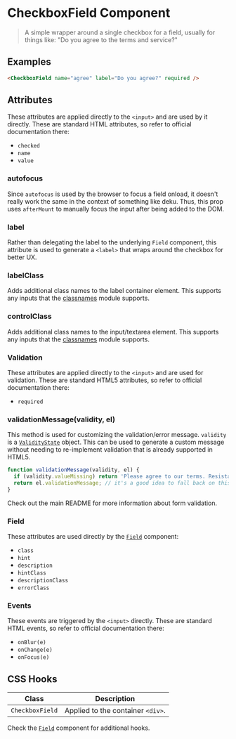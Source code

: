 
# CheckboxField Component

> A simple wrapper around a single checkbox for a field, usually for things like:
> "Do you agree to the terms and service?"


## Examples

```html
<CheckboxField name="agree" label="Do you agree?" required />
```


## Attributes

These attributes are applied directly to the `<input>` and are used by it directly. These
are standard HTML attributes, so refer to official documentation there:

 * `checked`
 * `name`
 * `value`

### autofocus

Since `autofocus` is used by the browser to focus a field onload, it doesn't
really work the same in the context of something like deku. Thus, this prop
uses `afterMount` to manually focus the input after being added to the DOM.

### label

Rather than delegating the label to the underlying `Field` component, this attribute is used
to generate a `<label>` that wraps around the checkbox for better UX.

### labelClass

Adds additional class names to the label container element. This supports any inputs that
the [classnames](https://www.npmjs.com/package/classnames) module supports.

### controlClass

Adds additional class names to the input/textarea element. This supports any inputs that
the [classnames](https://www.npmjs.com/package/classnames) module supports.

### Validation

These attributes are applied directly to the `<input>` and are used for validation. These
are standard HTML5 attributes, so refer to official documentation there:

 * `required`

### validationMessage(validity, el)

This method is used for customizing the validation/error message. `validity` is a
[`ValidityState`](https://developer.mozilla.org/en-US/docs/Web/API/ValidityState) object. This
can be used to generate a custom message without needing to re-implement validation that is
already supported in HTML5.

```js
function validationMessage(validity, el) {
  if (validity.valueMissing) return 'Please agree to our terms. Resistance is futile.';
  return el.validationMessage; // it's a good idea to fall back on this value
}
```

Check out the main README for more information about form validation.

### Field

These attributes are used directly by the [`Field`](../field) component:

 * `class`
 * `hint`
 * `description`
 * `hintClass`
 * `descriptionClass`
 * `errorClass`

### Events

These events are triggered by the `<input>` directly. These are standard HTML events,
so refer to official documentation there:

 * `onBlur(e)`
 * `onChange(e)`
 * `onFocus(e)`


## CSS Hooks

| Class | Description |
| ----- | ------- |
| `CheckboxField` | Applied to the container `<div>`. |

Check the [`Field`](../field) component for additional hooks.
